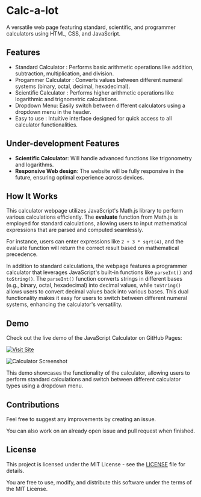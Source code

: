 # Calc-a-lot

A versatile web page featuring standard, scientific, and programmer calculators using HTML, CSS, and JavaScript.

## Features

- Standard Calculator : Performs basic arithmetic operations like addition, subtraction, multiplication, and division.
- Progammer Calculator : Converts values between different numeral systems (binary, octal, decimal, hexadecimal).
- Scientific Calculator : Performs higher arithmetic operations like logarithmic and trignometric calculations.
- Dropdown Menu: Easily switch between different calculators using a dropdown menu in the header.
- Easy to use : Intuitive interface designed for quick access to all calculator functionalities.

## Under-development Features

- **Scientific Calculator**: Will handle advanced functions like trigonometry and logarithms.
- **Responsive Web design**: The website will be fully responsive in the future, ensuring optimal experience across devices.

## How It Works

This calculator webpage utilizes JavaScript's Math.js library to perform various calculations efficiently. The **evaluate** function from Math.js is employed for standard calculations, allowing users to input mathematical expressions that are parsed and computed seamlessly. 

For instance, users can enter expressions like `2 + 3 * sqrt(4)`, and the evaluate function will return the correct result based on mathematical precedence.

In addition to standard calculations, the webpage features a programmer calculator that leverages JavaScript's built-in functions like `parseInt()` and `toString()`. The `parseInt()` function converts strings in different bases (e.g., binary, octal, hexadecimal) into decimal values, while `toString()` allows users to convert decimal values back into various bases. This dual functionality makes it easy for users to switch between different numeral systems, enhancing the calculator's versatility.

## Demo

Check out the live demo of the JavaScript Calculator on GitHub Pages:

[![Visit Site](https://img.shields.io/badge/Visit%20Site-Click%20Here-brightgreen)](https://rudee-Sb.github.io/Calc-a-lot/)

![Calculator Screenshot](https://github.com/user-attachments/assets/54dee9c9-27b6-4734-80c1-4e7a25f2a95e)

This demo showcases the functionality of the calculator, allowing users to perform standard calculations and switch between different calculator types using a dropdown menu.

## Contributions

Feel free to suggest any improvements by creating an issue.

You can also work on an already open issue and pull request when finished.

## License

This project is licensed under the MIT License - see the [LICENSE](LICENSE) file for details.

You are free to use, modify, and distribute this software under the terms of the MIT License.

